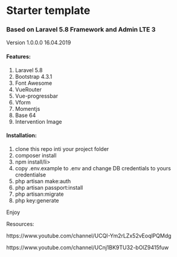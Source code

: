 <h1>Starter template</h1>

<h3>Based on Laravel 5.8 Framework and Admin LTE 3</h3>

Version 1.0.0.0 16.04.2019

<h4>Features:</h4>
<p>
  <ol>
    <li>Laravel 5.8</li>
    <li>Bootstrap 4.3.1</li>
    <li>Font Awesome</li>
    <li>VueRouter</li>
    <li>Vue-progressbar</li>
    <li>Vform</li>
    <li>Momentjs</li>
    <li>Base 64</li>
    <li>Intervention Image</li>
  </ol>
</p>

<h4>Installation:</h4>
<p>
  <ol>
    <li>clone this repo inti your project folder</li>
    <li>composer install</li>
    <li>npm install/li>
    <li>copy .env.example to .env and change DB credentials to yours credentialse</li>
    <li>php artisan make:auth</li>
    <li>php artisan passport:install</li>
    <li>php artisan:migrate</li>
    <li>php key:generate</li>
  </ol>
</p

Enjoy

Resources:
<p>
https://www.youtube.com/channel/UCQI-Ym2rLZx52vEoqlPQMdg
</p>
<p>
https://www.youtube.com/channel/UCnj1BK9TU32-bOlZ9415fuw
</p>
